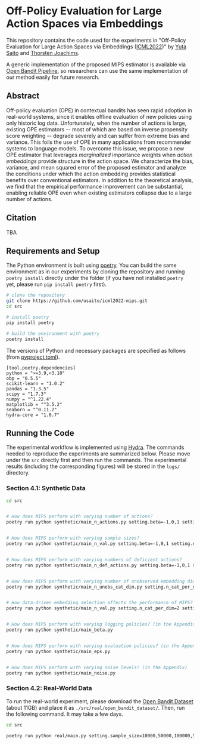 # Off-Policy Evaluation for Large Action Spaces via Embeddings

This repository contains the code used for the experiments in "Off-Policy Evaluation for Large Action Spaces via Embeddings ([ICML2022](https://icml.cc/Conferences/2022/))" by [Yuta Saito](https://usait0.com/en/) and [Thorsten Joachims](https://www.cs.cornell.edu/people/tj/).

A generic implementation of the proposed MIPS estimator is available via [Open Bandit Pipeline](https://github.com/st-tech/zr-obp), so researchers can use the same implementation of our method easily for future research.

## Abstract

Off-policy evaluation (OPE) in contextual bandits has seen rapid adoption in real-world systems, since it enables offline evaluation of new policies using only historic log data. Unfortunately, when the number of actions is large, existing OPE estimators -- most of which are based on inverse propensity score weighting -- degrade severely and can suffer from extreme bias and variance. This foils the use of OPE in many applications from recommender systems to language models. To overcome this issue, we propose a new OPE estimator that leverages *marginalized* importance weights when *action embeddings* provide structure in the action space. We characterize the bias, variance, and mean squared error of the proposed estimator and analyze the conditions under which the action embedding provides statistical benefits over conventional estimators. In addition to the theoretical analysis, we find that the empirical performance improvement can be substantial, enabling reliable OPE even when existing estimators collapse due to a large number of actions.

## Citation

TBA

## Requirements and Setup

The Python environment is built using [poetry](https://github.com/python-poetry/poetry). You can build the same environment as in our experiments by cloning the repository and running `poetry install` directly under the folder (if you have not installed `poetry` yet, please run `pip install poetry` first).

```bash
# clone the repository
git clone https://github.com/usaito/icml2022-mips.git
cd src

# install poetry
pip install poetry

# build the environment with poetry
poetry install
```

The versions of Python and necessary packages are specified as follows (from [pyproject.toml](./pyproject.toml)).

```
[tool.poetry.dependencies]
python = ">=3.9,<3.10"
obp = "0.5.5"
scikit-learn = "1.0.2"
pandas = "1.3.5"
scipy = "1.7.3"
numpy = "^1.22.4"
matplotlib = "^3.5.2"
seaborn = "^0.11.2"
hydra-core = "1.0.7"
```

## Running the Code

The experimental workflow is implemented using [Hydra](https://github.com/facebookresearch/hydra). The commands needed to reproduce the experiments are summarized below. Please move under the `src` directly first and then run the commands. The experimental results (including the corresponding figures) will be stored in the `logs/` directory.

### Section 4.1: Synthetic Data

```bash
cd src


# How does MIPS perform with varying number of actions?
poetry run python synthetic/main_n_actions.py setting.beta=-1,0,1 setting.eps=0.05,0.8 -m


# How does MIPS perform with varying sample sizes?
poetry run python synthetic/main_n_val.py setting.beta=-1,0,1 setting.eps=0.05,0.8 -m


# How does MIPS perform with varying numbers of deficient actions?
poetry run python synthetic/main_n_def_actions.py setting.beta=-1,0,1 setting.eps=0.05,0.8 -m


# How does MIPS perform with varying number of unobserved embedding dimensions?
poetry run python synthetic/main_n_unobs_cat_dim.py setting.n_cat_per_dim=2 setting.n_cat_dim=20 setting.beta=-1,0,1 setting.eps=0.05,0.8 -m


# How data-driven embedding selection affects the performance of MIPS?
poetry run python synthetic/main_n_val.py setting.n_cat_per_dim=2 setting.n_cat_dim=20 setting.embed_selection=True


# How does MIPS perform with varying logging policies? (in the Appendix)
poetry run python synthetic/main_beta.py


# How does MIPS perform with varying evaluation policies? (in the Appendix)
poetry run python synthetic/main_eps.py


# How does MIPS perform with varying noise levels? (in the Appendix)
poetry run python synthetic/main_noise.py
```

### Section 4.2: Real-World Data

To run the real-world experiment, please download the [Open Bandit Dataset](https://research.zozo.com/data.html) (about 11GB) and place it as `./src/real/open_bandit_dataset/`. Then, run the following command. It may take a few days.


```bash
cd src

poetry run python real/main.py setting.sample_size=10000,50000,100000,500000 -m
```
